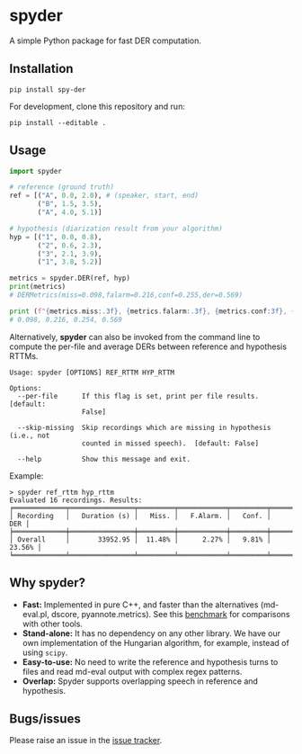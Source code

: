 # spyder

A simple Python package for fast DER computation.

## Installation

```shell
pip install spy-der
```

For development, clone this repository and run:

```shell
pip install --editable .
```

## Usage

```python
import spyder

# reference (ground truth)
ref = [("A", 0.0, 2.0), # (speaker, start, end)
       ("B", 1.5, 3.5),
       ("A", 4.0, 5.1)]

# hypothesis (diarization result from your algorithm)
hyp = [("1", 0.0, 0.8),
       ("2", 0.6, 2.3),
       ("3", 2.1, 3.9),
       ("1", 3.8, 5.2)]

metrics = spyder.DER(ref, hyp)
print(metrics)
# DERMetrics(miss=0.098,falarm=0.216,conf=0.255,der=0.569) 

print (f"{metrics.miss:.3f}, {metrics.falarm:.3f}, {metrics.conf:3f}, {metrics.der:.3f}")
# 0.098, 0.216, 0.254, 0.569
```

Alternatively, __spyder__ can also be invoked from the command line to compute the per-file
and average DERs between reference and hypothesis RTTMs.

```shell
Usage: spyder [OPTIONS] REF_RTTM HYP_RTTM

Options:
  --per-file      If this flag is set, print per file results.  [default:
                  False]

  --skip-missing  Skip recordings which are missing in hypothesis (i.e., not
                  counted in missed speech).  [default: False]

  --help          Show this message and exit.
```

Example:

```shell
> spyder ref_rttm hyp_rttm
Evaluated 16 recordings. Results:
╒═════════════╤════════════════╤═════════╤════════════╤═════════╤════════╕
│ Recording   │   Duration (s) │   Miss. │   F.Alarm. │   Conf. │    DER │
╞═════════════╪════════════════╪═════════╪════════════╪═════════╪════════╡
│ Overall     │       33952.95 │  11.48% │      2.27% │   9.81% │ 23.56% │
╘═════════════╧════════════════╧═════════╧════════════╧═════════╧════════╛
```

## Why spyder?

* __Fast:__ Implemented in pure C++, and faster than the alternatives (md-eval.pl,
dscore, pyannote.metrics). See this [benchmark](https://desh2608.github.io/2021-03-05-spyder/) 
for comparisons with other tools.
* __Stand-alone:__ It has no dependency on any other library. We have our own 
implementation of the Hungarian algorithm, for example, instead of using `scipy`.
* __Easy-to-use:__ No need to write the reference and hypothesis turns to files and
read md-eval output with complex regex patterns.
* __Overlap:__ Spyder supports overlapping speech in reference and hypothesis.


## Bugs/issues

Please raise an issue in the [issue tracker](https://github.com/desh2608/spyder/issues).
